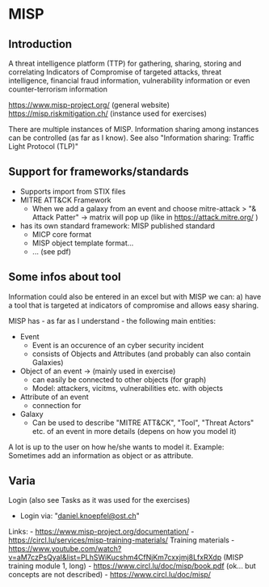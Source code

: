 # MISP 

## Introduction
A threat intelligence platform (TTP) for gathering, sharing, storing and correlating Indicators of Compromise of targeted attacks, threat intelligence, financial fraud information, vulnerability information or even counter-terrorism information

https://www.misp-project.org/   (general website)
https://misp.riskmitigation.ch/  (instance used for exercises)

There are multiple instances of MISP. Information sharing among instances can be controlled (as far as I know). See also "Information sharing: Traffic Light Protocol (TLP)" 



## Support for frameworks/standards

- Supports import from STIX files
- MITRE ATT&CK Framework
    -  When we add a galaxy from an event and choose mitre-attack > "& Attack Patter" -> matrix will pop up (like in https://attack.mitre.org/ )
- has its own standard framework: MISP published standard
    - MICP core format
    - MISP object template format...
    - ... (see pdf)

## Some infos about tool
Information could also be entered in an excel but with MISP we can: a) have a tool that is targeted at indicators of compromise and allows easy sharing. 

MISP has - as far as I understand - the following main entities:
- Event
    - Event is an occurence of an cyber security incident
    - consists of Objects and Attributes (and probably can also contain Galaxies)
- Object of an event -> (mainly used in exercise)
    - can easily be connected to other objects (for graph)
    - Model: attackers, vicitms, vulnerabilities etc. with objects
- Attribute of an event 
    - connection for
- Galaxy
    - Can be used to describe "MITRE ATT&CK", "Tool", "Threat Actors" etc. of an event in more  details (depens on how you model it)

A lot is up to the user on how he/she wants to model it. Example: Sometimes add an information as object or as attribute. 


## Varia

Login (also see Tasks as it was used for the exercises)
   - Login via: "daniel.knoepfel@ost.ch"

Links: 
    - https://www.misp-project.org/documentation/
    - https://circl.lu/services/misp-training-materials/ Training materials
    - https://www.youtube.com/watch?v=aM7czPsQyaI&list=PLhSWiKucshm4CfNjKm7cxxjmj8LfxRXdp (MISP training module 1, long)
    - https://www.circl.lu/doc/misp/book.pdf (ok... but concepts are not described)
    - https://www.circl.lu/doc/misp/